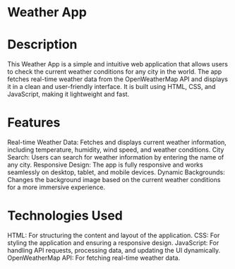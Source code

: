 # Weather App

# Description
This Weather App is a simple and intuitive web application that allows users to check the current weather conditions for any city in the world. The app fetches real-time weather data from the OpenWeatherMap API and displays it in a clean and user-friendly interface. It is built using HTML, CSS, and JavaScript, making it lightweight and fast.

# Features
Real-time Weather Data: Fetches and displays current weather information, including temperature, humidity, wind speed, and weather conditions.
City Search: Users can search for weather information by entering the name of any city.
Responsive Design: The app is fully responsive and works seamlessly on desktop, tablet, and mobile devices.
Dynamic Backgrounds: Changes the background image based on the current weather conditions for a more immersive experience.

# Technologies Used
HTML: For structuring the content and layout of the application.
CSS: For styling the application and ensuring a responsive design.
JavaScript: For handling API requests, processing data, and updating the UI dynamically.
OpenWeatherMap API: For fetching real-time weather data.

